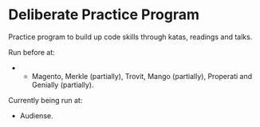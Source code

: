 # Deliberate Practice Program

Practice program to build up code skills through katas, readings and talks.

Run before at:

* * Magento, Merkle (partially), Trovit, Mango (partially), Properati and Genially (partially).

Currently being run at:

* Audiense.
